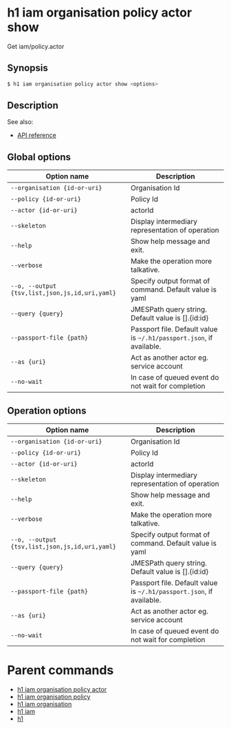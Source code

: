 
# h1 iam organisation policy actor show

Get iam/policy.actor

## Synopsis

```bash
$ h1 iam organisation policy actor show <options>
```

## Description

See also:

* [API reference](https://api.hyperone.com/v2/docs#operation/iam_organisation_policy_actor_get)

## Global options

| Option name                                        | Description                                                              |
| -------------------------------------------------- | ------------------------------------------------------------------------ |
| ```--organisation {id-or-uri}```                   | Organisation Id                                                          |
| ```--policy {id-or-uri}```                         | Policy Id                                                                |
| ```--actor {id-or-uri}```                          | actorId                                                                  |
| ```--skeleton```                                   | Display intermediary representation of operation                         |
| ```--help```                                       | Show help message and exit.                                              |
| ```--verbose```                                    | Make the operation more talkative.                                       |
| ```--o, --output {tsv,list,json,js,id,uri,yaml}``` | Specify output format of command. Default value is yaml                  |
| ```--query {query}```                              | JMESPath query string. Default value is [].\{id:id\}                     |
| ```--passport-file {path}```                       | Passport file. Default value is ```~/.h1/passport.json```, if available. |
| ```--as {uri}```                                   | Act as another actor eg. service account                                 |
| ```--no-wait```                                    | In case of queued event do not wait for completion                       |

## Operation options

| Option name                                        | Description                                                              |
| -------------------------------------------------- | ------------------------------------------------------------------------ |
| ```--organisation {id-or-uri}```                   | Organisation Id                                                          |
| ```--policy {id-or-uri}```                         | Policy Id                                                                |
| ```--actor {id-or-uri}```                          | actorId                                                                  |
| ```--skeleton```                                   | Display intermediary representation of operation                         |
| ```--help```                                       | Show help message and exit.                                              |
| ```--verbose```                                    | Make the operation more talkative.                                       |
| ```--o, --output {tsv,list,json,js,id,uri,yaml}``` | Specify output format of command. Default value is yaml                  |
| ```--query {query}```                              | JMESPath query string. Default value is [].\{id:id\}                     |
| ```--passport-file {path}```                       | Passport file. Default value is ```~/.h1/passport.json```, if available. |
| ```--as {uri}```                                   | Act as another actor eg. service account                                 |
| ```--no-wait```                                    | In case of queued event do not wait for completion                       |

# Parent commands

* [h1 iam organisation policy actor](./../README.md)
* [h1 iam organisation policy](./../../README.md)
* [h1 iam organisation](./../../../README.md)
* [h1 iam](./../../../../README.md)
* [h1](./../../../../../README.md)
